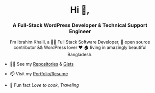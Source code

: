 <h1 align="center">Hi 👋,</h1>
<h3 align="center">A Full-Stack WordPress Developer & Technical Support Engineer</h3>

<p align="center">I'm Ibrahim Khalil, a 👨‍💻 Full Stack Software Developer,
🚀 open source contributor && WordPress lover ❤️
🏠 living in amazingly beautiful Bangladesh. </p>

- 👨‍💻 See my  [Repositories](https://github.com/mdibrahimk48?tab=repositories) & [Gists](https://gist.github.com/mdibrahimk48)

- 📫 Visit my [Portfolio/Resume](https://www.ibrahimkhalil.xyz/)

- 🥳 Fun fact *Love to cook*, *Traveling*